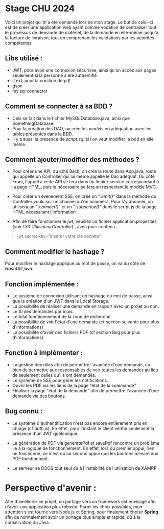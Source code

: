 
# Stage CHU 2024
Voici un projet qui m'a été demandé lors de mon stage. Le but de celui-ci est de créer une application web ayant comme vocation de centraliser tout le processus de demande de matériel, de la demande en elle-même jusqu'à la facture de livraison, tout en comprenant les validations par les autorités compétentes



## Libs utilisé :
- JWT, pour avoir une connexion sécurisée, ainsi qu'un accès aux pages seulement si la personne a été authentifié
- iText, pour la création de pdf
- gson
- my sql connector

## Comment se connecter à sa BDD ?

- Cela se fait dans le fichier MySQLDatabase.java, ainsi que SomethingDatabase.
- Pour la création des DAO, on crée les *models* en adéquation avec les tables présentes dans la BDD.
- Il y a aussi la présence de *script.sql* si l'on veut modifier la bdd en elle même.

## Comment ajouter/modifier des méthodes ?

- Pour créer une API, du côté Back, on crée la route dans App.java, route qui appelle un Controller qui lui même appelle le Dao adéquat. Du côté Front, l'appel à cette API se fera dans un fichier service correspondant à la page HTML, puis le nécessaire se fera en respectant le modèle MVC.

- Pour créer un évènement SSE, on créé un "*.emit()*" dans la méthode du Controller voulu sur un channel qu'on nommera. Pour s'y abonner, on utilisera un "*.connect()*" et un "*.subscribe()*" dans le script js de la page HTML nécessitant l'information.

- Afin de faire fonctionner le jwt, veuillez un fichier application.properties (voir *l.30 UtilisateurController*) , avec pour contenu :
>jwt.secret.key="insérer votre clé secrète"

## Comment modifier le hashage ?

Pour modifier le hashage appliqué au mot de passe, on va du côté de 
*HashUtil.java*.

## Fonction implémentée :
- Le système de connexion utilisant un hashage du mot de passe, ainsi que la création d'un JWT dans le Local Storage.
- La possibilité de réaliser une demande en rapport avec un projet ou non.
- Le tri des demandes par mois.
- Le total fonctionnement de la zone de recherche.
- La possibilité de voir l'état d'une demande (cf section suivante pour plus d'informations)
- La possibilité d'avoir des fichiers PDF (cf section Bug pour plus d'informations)

## Fonction à implémenter :
- La gestion des rôles afin de permettre l'avancée d'une demande, ou bien de permettre aux responsables de voir toutes les demandes au lieu de seulement celles qu'ils ont demandés.
- Le système de SSE pour gérer les notifications.
- Ouvrir les PDF via les liens de la page "état de la commande"
- Finaliser la page "état de la demande" afin de permettre l'avancée d'une demande via des boutons.

## Bug connu :
- Le système d'authentification n'est pas encore entièrement pris en charge (cf *auth.js*). En effet, pour l'instant le client vérifie seulement la présence d'un JWT quelconque.


- La génération de PDF via generatePdf et savePdf rencontre un problème lié à la logique de fonctionnement. En effet, lors du premier appui, rien ne fonctionne, ce n'est qu'au second appui que les boutons menant aux PDF fonctionnent.

- Le serveur se DDOS tout seul dû à l'instabilité de l'utilisation de XAMPP

# Perspective d'avenir :

Afin d'améliorer ce projet, un portage vers un framework est envisagé afin d'avoir une application plus robuste.
Parmi les choix possibles, mon attention s'est tourné vers Node.js et Spring, pour finalement choisir **Spring** afin de normalement avoir un portage plus simple et rapide, dû à la conservation du Java.

 

```